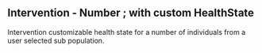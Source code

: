 ## Intervention - Number ; with custom HealthState
Intervention customizable health state for a number of individuals from a user selected sub population.
